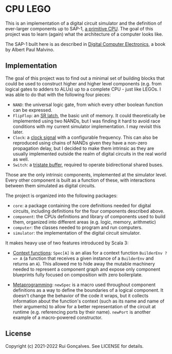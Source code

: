 # CPU LEGO

This is an implementation of a digital circuit simulator and the definition of ever-larger components up to SAP-1, [a primitive CPU](https://en.wikipedia.org/wiki/Simple-As-Possible_computer). The goal of this project was to learn (again) what the architecture of a computer looks like.

The SAP-1 built here is as described in [Digital Computer Electronics](https://dl.acm.org/doi/book/10.5555/573742), a book by Albert Paul Malvino.

## Implementation

The goal of this project was to find out a minimal set of building blocks that could be used to construct higher and higher level components (e.g. from logical gates to adders to ALUs) up to a complete CPU - just like LEGOs. I was able to do that with the following four pieces:

- `NAND`: the universal logic gate, from which every other boolean function can be expressed.
- `FlipFlop`: an [SR latch](https://en.wikipedia.org/wiki/Flip-flop_(electronics)#Simple_set-reset_latches), the basic unit of memory. It could theoretically be implemented using two NANDs, but I was finding it hard to avoid race conditions with my current simulator implementation. I may revisit this later.
- `Clock`: a [clock signal](https://en.wikipedia.org/wiki/Clock_signal) with a configurable frequency. This can also be reproduced using chains of NANDs given they have a non-zero propagation delay, but I decided to make them intrinsic as they are usually implemented outside the realm of digital circuits in the real world as well.
- `Switch`: a [tristate buffer](https://en.wikipedia.org/wiki/Three-state_logic), required to operate bidirectional shared buses.

Those are the only intrinsic components, implemented at the simulator level. Every other component is built as a function of these, with interactions between them simulated as digital circuits.

The project is organized into the following packages:

- `core`: a package containing the core definitions needed for digital circuits, including definitions for the four components described above.
- `component`: the CPUs definitions and library of components used to build them, organized into different areas (e.g. logic, memory, arithmetic)
- `computer`: the classes needed to program and run computers. 
- `simulator`: the implementation of the digital circuit simulator.

It makes heavy use of two features introduced by Scala 3:

- [Context functions](https://docs.scala-lang.org/scala3/reference/contextual/context-functions.html): `Spec[A]` is an alias for a context function `BuilderEnv ?=> A` (a function that receives a given instance of a `BuilderEnv` and returns an `A`). This allowed me to hide away the mutable machinery needed to represent a component graph and expose only component blueprints fully focused on composition with zero boilerplate.

- [Metaprogramming](https://docs.scala-lang.org/scala3/reference/metaprogramming/index.html): `newSpec` is a macro used throughout component definitions as a way to define the boundaries of a logical component. It doesn't change the behavior of the code it wraps, but it collects information about the function's context (such as its name and name of their arguments) to allow for a better representation of the circuit at runtime (e.g. referencing ports by their name). `newPort` is another example of a macro-powered constructor.

## License

Copyright (c) 2021-2022 Rui Gonçalves. See LICENSE for details.
